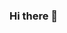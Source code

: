 
### Hi there 👋

<!--chrome://external-file/%D0%98%D0%B7%D0%BE%D0%B1%D1%80%D0%B0%D0%B6%D0%B5%D0%BD%D0%B8%D0%B5%20PNG.pdf
**IoT-ServicePro/IoT-ServicePro** is a ✨ _special_ ✨ repository because its `README.md` (this file) appears on your GitHub profile.


const SERVER_URL = "http://example.com";

async function connectToIoTServicePro(serverUrl = SERVER_URL, username, password) {
  try {
    // Code to connect to the server using the provided URL, username, and password
    // Await the completion of the connection request
    // Return a promise that resolves when the connection is established
  } catch (error) {
    // Handle errors that might occur during the connection attempt
  }
}

async function registerDevice(deviceId, deviceType = "default", deviceName = "unnamed", deviceDescription = "") {
  try {
    // Code to send a request to the IoT ServicePro server to register the device
    // Use default values for deviceType and deviceName if they are not provided
    // Await the completion of the registration request
    // Return a promise that resolves when the registration is complete
  } catch (error) {
    // Handle errors that might occur during the registration attempt
  }
}

async function getDeviceStatus(deviceId) {
  try {
    // Code to send a request to the IoT ServicePro server to get the device status
    // Await the completion of the status request
    // Return a promise that resolves with the device status
  } catch (error) {
    // Handle errors that might occur during the status request
  }
}

async function updateDeviceSettings(deviceId, settings) {
  try {
    // Code to send a request to the IoT ServicePro server to update the device settings
    // Await the completion of the settings update request
    // Return a promise that resolves when the settings are successfully updated
  } catch (error) {
    // Handle errors that might occur during the settings update request
  }
}

async function getDeviceStatus(deviceId, authToken) {
  try {
    const response = await fetch(`https://api.iotservicepro.com/devices/${deviceId}/status`, {
      method: 'GET',
      headers: {
        'Content-Type': 'application/json',
        'Authorization': `Bearer ${authToken}`
      }
    });

    if (!response.ok) {
      throw new Error('Unable to retrieve device status.');
    }

    const status = await response.json();

    return status;
  } catch (error) {
    throw error;
  }
}

network architecture:

class IoTDevice {
    // properties and methods of IoT devices
}

class Router {
    // properties and methods of router
}

class Firewall {
    // properties and methods of firewall
}

class IoTGateway {
    // properties and methods of IoT gateway
}

class IoTServicePro {
    WebPlatform webPlatform;
    Database database;
    IoTGateway iotGateway;
    
    // methods for IoT ServicePro
}

class WebPlatform {
    // properties and methods of web platform
}

class Database {
    // properties and methods of database
}

class MobileApp {
    // properties and methods of mobile app
}

Database schema:

class IoTData {
    // properties and methods of IoT data
}

class Database {
    List<IoTData> iotDataList;
    
    // methods for adding, updating, and deleting IoT data
}

class DataModel {
    // properties and methods of data model
}

class Table {
    // properties and methods of database table
}

class Index {
    // properties and methods of database index
}

Scheme of interaction with users:

class WebPlatform {
    List<WebPage> webPageList;
    List<Button> buttonList;
    List<InputForm> inputFormList;
    List<DataControl> dataControlList;
    
    // methods for web platform
}

class MobileApp {
    List<Screen> screenList;
    List<Button> buttonList;
    List<InputForm> inputFormList;
    List<DataControl> dataControlList;
    
    // methods for mobile app
}

class WebPage {
    // properties and methods of web page
}

class Screen {
    // properties and methods of mobile app screen
}

class Button {
    // properties and methods of button
}

class InputForm {
    // properties and methods of input form
}

class DataControl {
    // properties and methods of data control
}

Monetization scheme:

class SubscriptionPlan {
    // properties and methods of subscription plan
}

class AdditionalFeature {
    // properties and methods of additional feature
}

class Advertisement {
    // properties and methods of advertisement
}

class Partnership {
    // properties and methods of partnership
}

class IoTServicePro {
    List<SubscriptionPlan> subscriptionPlanList;
    List<AdditionalFeature> additionalFeatureList;
    List<Advertisement> advertisementList;
    List<Partnership> partnershipList;
    
    // methods for monetization
}

Security scheme:

class DataSecurity {
    // properties and methods of data security
}

class DeviceSecurity {
    // properties and methods of device security
}

class UserAuthentication {
    // properties and methods of user authentication
}

class IoTServicePro {
    DataSecurity dataSecurity;
    DeviceSecurity deviceSecurity;
    UserAuthentication userAuthentication;
    
    // methods for security
}

Scheme of integration with third-party applications:

class API {
    // properties and methods of API
}

class Integration {
    // properties and methods of integration
}

class IoTServicePro {
    List<API> apiList;
    List<Integration> integrationList;
    
    // methods
